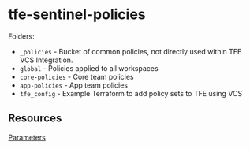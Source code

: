 # tfe-sentinel-policies

Folders:

* `_policies` - Bucket of common policies, not directly used within TFE VCS Integration.
* `global` - Policies applied to all workspaces
* `core-policies` - Core team policies
* `app-policies` - App team policies
* `tfe_config` - Example Terraform to add policy sets to TFE using VCS

## Resources

[Parameters](https://docs.hashicorp.com/sentinel/language/parameters/)

